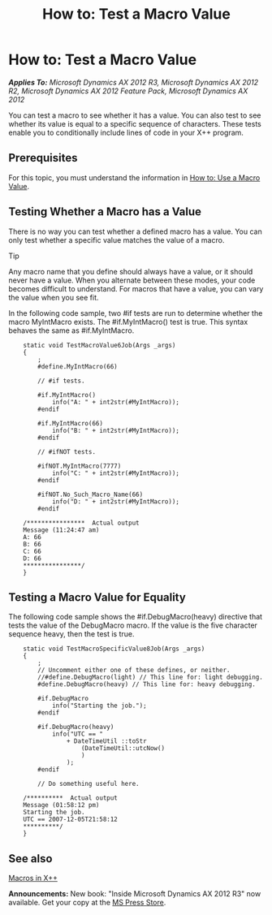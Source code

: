 ﻿---
title: 'How to: Test a Macro Value'
TOCTitle: 'How to: Test a Macro Value'
ms:assetid: 660df237-5f28-493d-ac08-418dc4e182a4
ms:mtpsurl: https://msdn.microsoft.com/en-us/library/Cc197115(v=AX.60)
ms:contentKeyID: 35244689
ms.date: 05/18/2015
mtps_version: v=AX.60
---

# How to: Test a Macro Value 


_**Applies To:** Microsoft Dynamics AX 2012 R3, Microsoft Dynamics AX 2012 R2, Microsoft Dynamics AX 2012 Feature Pack, Microsoft Dynamics AX 2012_

You can test a macro to see whether it has a value. You can also test to see whether its value is equal to a specific sequence of characters. These tests enable you to conditionally include lines of code in your X++ program.

## Prerequisites

For this topic, you must understand the information in [How to: Use a Macro Value](how-to-use-a-macro-value.md).

## Testing Whether a Macro has a Value

There is no way you can test whether a defined macro has a value. You can only test whether a specific value matches the value of a macro.


> [!TIP]
> <P>Any macro name that you define should always have a value, or it should never have a value. When you alternate between these modes, your code becomes difficult to understand. For macros that have a value, you can vary the value when you see fit.</P>



In the following code sample, two \#if tests are run to determine whether the macro MyIntMacro exists. The \#if.MyIntMacro() test is true. This syntax behaves the same as \#if.MyIntMacro.
```X++  
    static void TestMacroValue6Job(Args _args)
    {
        ;
        #define.MyIntMacro(66)
    
        // #if tests.
    
        #if.MyIntMacro()
            info("A: " + int2str(#MyIntMacro));
        #endif
    
        #if.MyIntMacro(66)
            info("B: " + int2str(#MyIntMacro));
        #endif
    
        // #ifNOT tests.
    
        #ifNOT.MyIntMacro(7777)
            info("C: " + int2str(#MyIntMacro));
        #endif
    
        #ifNOT.No_Such_Macro_Name(66)
            info("D: " + int2str(#MyIntMacro));
        #endif
    
    /****************  Actual output
    Message (11:24:47 am)
    A: 66
    B: 66
    C: 66
    D: 66
    ****************/
    }
```
## Testing a Macro Value for Equality

The following code sample shows the \#if.DebugMacro(heavy) directive that tests the value of the DebugMacro macro. If the value is the five character sequence heavy, then the test is true.
```X++  
    static void TestMacroSpecificValue8Job(Args _args)
    {
        ;
        // Uncomment either one of these defines, or neither.
        //#define.DebugMacro(light) // This line for: light debugging.
        #define.DebugMacro(heavy) // This line for: heavy debugging.
    
        #if.DebugMacro
            info("Starting the job.");
        #endif
    
        #if.DebugMacro(heavy)
            info("UTC == "
                + DateTimeUtil ::toStr
                    (DateTimeUtil::utcNow()
                    )
                );
        #endif
    
        // Do something useful here.
    
    /**********  Actual output
    Message (01:58:12 pm)
    Starting the job.
    UTC == 2007-12-05T21:58:12
    **********/
    }
```
## See also

[Macros in X++](macros-in-x.md)

  
**Announcements:** New book: "Inside Microsoft Dynamics AX 2012 R3" now available. Get your copy at the [MS Press Store](https://www.microsoftpressstore.com/store/inside-microsoft-dynamics-ax-2012-r3-9780735685109).

